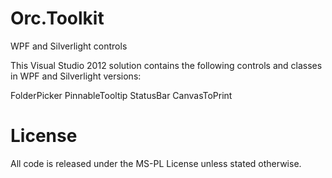 Orc.Toolkit
===========

WPF and Silverlight controls

This Visual Studio 2012 solution contains the following controls and classes 
in WPF and Silverlight versions:

FolderPicker
PinnableTooltip
StatusBar
CanvasToPrint


# License

All code is released under the MS-PL License unless stated otherwise.
